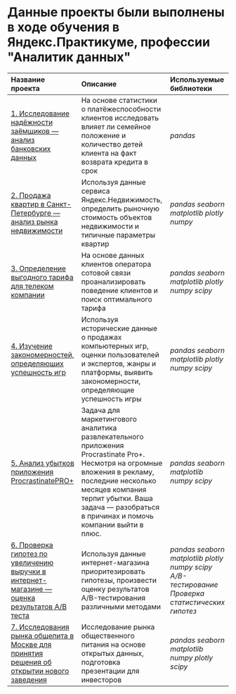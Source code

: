 # Данные проекты были выполнены в ходе обучения в Яндекс.Практикуме, профессии "Аналитик данных"

| Название проекта | Описание | Используемые библиотеки | 
| :---------------------- | :---------------------- | :---------------------- |
| [1. Исследование надёжности заёмщиков — анализ банковских данных](Project-1) | На основе статистики о платёжеспособности клиентов исследовать влияет ли семейное положение и количество детей клиента на факт возврата кредита в срок| *pandas* |
| [2. Продажа квартир в Санкт-Петербурге — анализ рынка недвижимости](Project-2) | Используя данные сервиса Яндекс.Недвижимость, определить рыночную стоимость объектов недвижимости и типичные параметры квартир| *pandas* *seaborn* *matplotlib* *plotly* *numpy* |
| [3. Определение выгодного тарифа для телеком компании](Project-3) | На основе данных клиентов оператора сотовой связи проанализировать поведение клиентов и поиск оптимального тарифа | *pandas* *seaborn* *matplotlib* *plotly* *numpy* *scipy* |
| [4. Изучение закономерностей, определяющих успешность игр](Project-4) | Используя исторические данные о продажах компьютерных игр, оценки пользователей и экспертов, жанры и платформы, выявить закономерности, определяющие успешность игры  | *pandas* *seaborn* *matplotlib* *plotly* *numpy* *scipy* |
| [5. Анализ убытков приложения ProcrastinatePRO+](Project-5) | Задача для маркетингового аналитика развлекательного приложения Procrastinate Pro+. Несмотря на огромные вложения в рекламу, последние несколько месяцев компания терпит убытки. Ваша задача — разобраться в причинах и помочь компании выйти в плюс.  | *pandas* *seaborn* *matplotlib* *numpy* *scipy* |
| [6. Проверка гипотез по увеличению выручки в интернет-магазине — оценка результатов A/B теста](Project-6) | Используя данные интернет-магазина приоритезировать гипотезы, произвести оценку результатов A/B-тестирования различными методами | *pandas* *seaborn* *matplotlib*  *plotly* *numpy* *scipy* *A/B-тестирование* *Проверка статистических гипотез* |
| [7. Исследования рынка общепита в Москве для принятия решения об открытии нового заведения](Project-7) | Исследование рынка общественного питания на основе открытых данных, подготовка презентации для инвесторов | *pandas* *seaborn* *matplotlib* *numpy* *plotly* *scipy* |
